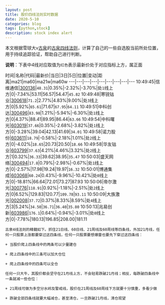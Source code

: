 ```yaml
---
layout: post
title: 股价四线法则实时数据
date: 2020-5-10
categories: blog
tags: [python,stock]
description: stock index alert
---
```



本文根据雪球大v[古泉](https://xueqiu.com/u/7148646888)的[古泉四线法则](https://xueqiu.com/7148646888/130498192)，计算了自己的一些自选股当前所处位置，用于持续追踪验证，帮助自己进行判断。

**说明**：下表中4线对应取值为`红色`表示最新价处于对应指标上方，属正面

时间|名称|代码|最新价|当日|3日|5日|位置|变动|距离|ma21|ma60|ma21w|ma60w
---|---|---|---|---|---|---|---|---
10:49:45|信维通信|[300136](https://xueqiu.com/S/SZ300136)|`48.31`|0.35%|-2.32%|-3.70%|处`1`线上方|0|-7.34%|53.11|56.57|54.47|`45.82`
10:49:48|寒锐钴业|[300618](https://xueqiu.com/S/SZ300618)|`71.2`|2.77%|4.83%|9.00%|处`3`线上方|0|5.92%|`65.61`|71.67|`67.95`|`64.11`
10:49:51|中科创达|[300496](https://xueqiu.com/S/SZ300496)|`83.98`|1.21%|-5.94%|-6.30%|处`1`线上方|0|4.37%|88.41|89.95|86.44|`63.66`
10:49:54|中科曙光|[603019](https://xueqiu.com/S/SH603019)|`37.66`|0.35%|-2.68%|-3.82%|处`1`线上方|0|-3.28%|39.04|42.13|41.69|`34.01`
10:49:58|诺力股份|[603611](https://xueqiu.com/S/SH603611)|`18.79`|-0.58%|-2.18%|1.01%|处`2`线上方|0|-4.02%|`18.65`|20.73|20.50|`18.66`
10:49:58|华友钴业|[603799](https://xueqiu.com/S/SH603799)|`37.63`|4.21%|4.46%|3.32%|处`2`线上方|1|0.32%|`36.33`|39.62|38.95|`35.47`
10:50:03|盛天网络|[300494](https://xueqiu.com/S/SZ300494)|`17.8`|0.79%|-2.98%|-0.67%|处`1`线上方|0|-2.57%|17.98|19.24|19.97|`16.32`
10:50:01|博通集成|[603068](https://xueqiu.com/S/SH603068)|`60.24`|0.43%|-9.96%|-10.42%|处`0`线上方|0|-18.81%|66.64|72.01|73.27|87.93
10:50:06|帝尔激光|[300776](https://xueqiu.com/S/SZ300776)|`118.91`|0.92%|-1.18%|-2.51%|处`2`线上方|0|6.52%|129.83|120.77|`109.78`|`93.11`
10:50:09|大族激光|[002008](https://xueqiu.com/S/SZ002008)|`37.72`|0.37%|8.33%|8.59%|处`4`线上方|3|5.24%|`34.50`|`36.71`|`36.40`|`35.80`
10:50:13|兆易创新|[603986](https://xueqiu.com/S/SH603986)|`176.1`|0.64%|-0.94%|-3.01%|处`0`线上方|0|-7.78%|180.13|196.85|208.00|181.11

```
古泉4线法则的精髓如下。抓住21日线、60日线、21周线及60周线等四条线，外加21月线，任何一只股票上涨都要穿过这四条线，任何一只股票要想爆雷也要先下穿过这四条线：

+ 当股价爬上四条线中的两条可以少量建仓

+ 爬上四条线中的三条可以加大仓位

+ 爬上四条线中的四条可以全仓

任何一只大牛，其股价都会坚守在21月线上方，不会轻易跌破21月线；相反，每跌破四条线中一条就减一些仓位：

+ 21周线可做为多空分水岭及警戒线，股价在21周线及60周线下方就要十分慎重，多看少做

+ 跌破全部四条线就要大幅减仓，甚至清仓，一旦跌破21月线，清仓观望
```